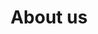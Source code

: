 ---
title: "About us"
description: "An overview of the engagement of OpenElements and its partners and customers."
layout: "about-us"
keywords:
  - about us
  - Open Elements
  - Java
  - OSS
  - open source
  - IT company
  
section_intro: '<a class="link-purple" href="/about-hendrik/">Hendrik Ebbers</a> founded the OpenElements GmbH in 2022 to create a company that strengthens open source and open collaboration with a strong focus on the Java ecosystem.'

section_engagement_title: 'Our Engagements'

section_customers_title_prefix: 'Our'
section_customers_title: 'Customers & Partners'

---